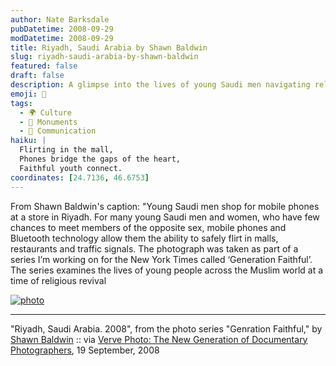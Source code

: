```yaml
---
author: Nate Barksdale
pubDatetime: 2008-09-29
modDatetime: 2008-09-29
title: Riyadh, Saudi Arabia by Shawn Baldwin
slug: riyadh-saudi-arabia-by-shawn-baldwin
featured: false
draft: false
description: A glimpse into the lives of young Saudi men navigating relationships through technology.
emoji: 📱
tags:
  - 🌍 Culture
  - 🕌 Monuments
  - 💬 Communication
haiku: |
  Flirting in the mall,  
  Phones bridge the gaps of the heart,  
  Faithful youth connect.
coordinates: [24.7136, 46.6753]
---
```


From Shawn Baldwin's caption: "Young Saudi men shop for mobile phones at a store in Riyadh. For many young Saudi men and women, who have few chances to meet members of the opposite sex, mobile phones and Bluetooth technology allow them the ability to safely flirt in malls, restaurants and traffic signals. The photograph was taken as part of a series I’m working on for the New York Times called ‘Generation Faithful’. The series examines the lives of young people across the Muslim world at a time of religious revival

[![photo](http://culture-making.com/media/baldwin_riy.jpg)](http://vervephoto.wordpress.com/)

---

"Riyadh, Saudi Arabia. 2008", from the photo series "Genration Faithful," by [Shawn Baldwin](https://www.google.com/search?q=%22Shawn%20Baldwin%22%20shawnbaldwin.com) :: via [Verve Photo: The New Generation of Documentary Photographers](http://vervephoto.wordpress.com/), 19 September, 2008
